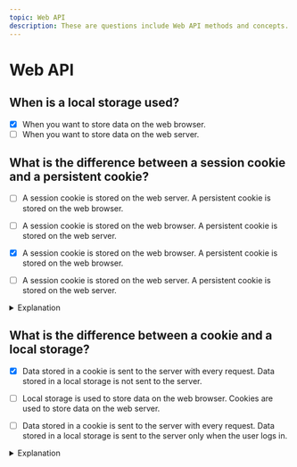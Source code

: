 ```yaml
---
topic: Web API
description: These are questions include Web API methods and concepts. e.g localStorage, sessionStorage, and cookies e.t.c
---
```


# Web API

## When is a local storage used?

- [x] When you want to store data on the web browser.
- [ ] When you want to store data on the web server.

## What is the difference between a session cookie and a persistent cookie?

- [ ] A session cookie is stored on the web server. A persistent cookie is stored on the web browser.
- [ ] A session cookie is stored on the web browser. A persistent cookie is stored on the web server.
- [x] A session cookie is stored on the web browser. A persistent cookie is stored on the web browser.
- [ ] A session cookie is stored on the web server. A persistent cookie is stored on the web server.


<details>
<summary>Explanation</summary>
<p>
A session cookie is stored on the web browser until the browser is closed. A persistent cookie is stored on the web browser. see [HTTP cookie](https://en.wikipedia.org/wiki/HTTP_cookie) for more information.
</p>
</details>

## What is the difference between a cookie and a local storage?

- [x] Data stored in a cookie is sent to the server with every request. Data stored in a local storage is not sent to the server.
- [ ] Local storage is used to store data on the web browser. Cookies are used to store data on the web server.
- [ ] Data stored in a cookie is sent to the server with every request. Data stored in a local storage is sent to the server only when the user logs in.


<details>
<summary>Explanation</summary>
<p>
Only cookies are sent to the server with every request. see [HTTP cookie](https://en.wikipedia.org/wiki/HTTP_cookie) for more information.
</p>
</details>
